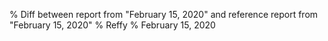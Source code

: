 % Diff between report from "February 15, 2020" and reference report from "February 15, 2020"
% Reffy
% February 15, 2020

